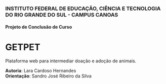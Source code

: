 
### INSTITUTO FEDERAL DE EDUCAÇÃO, CIÊNCIA E TECNOLOGIA DO RIO GRANDE DO SUL - CAMPUS CANOAS
#### Projeto de Conclusão de Curso
# GETPET
Plataforma web para intermediar doação e adoção de animais.

**Autoria**: Lara Cardoso Hernandes <br/>
**Orientação**: Sandro José Ribeiro da Silva
